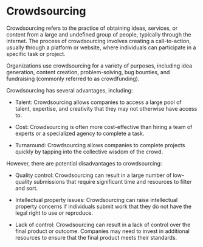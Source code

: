 # Crowdsourcing

Crowdsourcing refers to the practice of obtaining ideas, services, or content from a large and undefined group of people, typically through the internet. The process of crowdsourcing involves creating a call-to-action, usually through a platform or website, where individuals can participate in a specific task or project.

Organizations use crowdsourcing for a variety of purposes, including idea generation, content creation, problem-solving, bug bounties, and fundraising (commonly referred to as crowdfunding).

Crowdsourcing has several advantages, including:

* Talent: Crowdsourcing allows companies to access a large pool of talent, expertise, and creativity that they may not otherwise have access to.

* Cost: Crowdsourcing is often more cost-effective than hiring a team of experts or a specialized agency to complete a task.

* Turnaround: Crowdsourcing allows companies to complete projects quickly by tapping into the collective wisdom of the crowd.

However, there are potential disadvantages to crowdsourcing:

* Quality control: Crowdsourcing can result in a large number of low-quality submissions that require significant time and resources to filter and sort.

* Intellectual property issues: Crowdsourcing can raise intellectual property concerns if individuals submit work that they do not have the legal right to use or reproduce.

* Lack of control: Crowdsourcing can result in a lack of control over the final product or outcome. Companies may need to invest in additional resources to ensure that the final product meets their standards.
